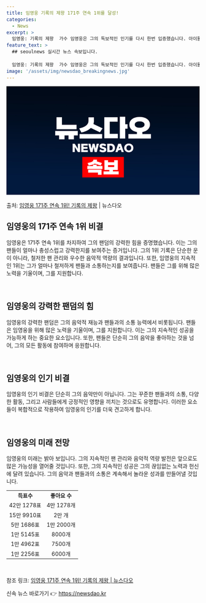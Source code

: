 ```yaml
---
title: 임영웅 기록의 제왕 171주 연속 1위를 달성!
categories:
  - News
excerpt: >
  임영웅: 기록의 제왕  가수 임영웅은 그의 독보적인 인기를 다시 한번 입증했습니다. 아이돌차트 평점랭킹에서 …
feature_text: >
  ## seoulnews 실시간 뉴스 속보입니다.

  임영웅: 기록의 제왕  가수 임영웅은 그의 독보적인 인기를 다시 한번 입증했습니다. 아이돌차트 평점랭킹에서 …
image: '/assets/img/newsdao_breakingnews.jpg'
---
```


![뉴스다오 속보](/assets/img/newsdao_breakingnews.jpg)

<p>출처: <a href="https://newsdao.kr/4649" rel="dofollow">임영웅 171주 연속 1위! 기록의 제왕</a> | 뉴스다오</p>

<h2 data-ke-size="size26">임영웅의 171주 연속 1위 비결</h2>
임영웅은 171주 연속 1위를 차지하여 그의 팬덤의 강력한 힘을 증명했습니다. 이는 그의 팬들이 얼마나 충성스럽고 강력한지를 보여주는 증거입니다. 그의 1위 기록은 단순한 운이 아니라, 철저한 팬 관리와 우수한 음악적 역량의 결과입니다. 또한, 임영웅의 지속적인 1위는 그가 얼마나 철저하게 팬들과 소통하는지를 보여줍니다. 팬들은 그를 위해 많은 노력을 기울이며, 그를 지원합니다.

<p data-ke-size="size16">&nbsp;</p>

<h2 data-ke-size="size26">임영웅의 강력한 팬덤의 힘</h2>
임영웅의 강력한 팬덤은 그의 음악적 재능과 팬들과의 소통 능력에서 비롯됩니다. 팬들은 임영웅을 위해 많은 노력을 기울이며, 그를 지원합니다. 이는 그의 지속적인 성공을 가능하게 하는 중요한 요소입니다. 또한, 팬들은 단순히 그의 음악을 좋아하는 것을 넘어, 그의 모든 활동에 참여하며 응원합니다.

<p data-ke-size="size16">&nbsp;</p>

<h2 data-ke-size="size26">임영웅의 인기 비결</h2>
임영웅의 인기 비결은 단순히 그의 음악만이 아닙니다. 그는 꾸준한 팬들과의 소통, 다양한 활동, 그리고 사람들에게 긍정적인 영향을 끼치는 것으로도 유명합니다. 이러한 요소들이 복합적으로 작용하여 임영웅의 인기를 더욱 견고하게 합니다.

<p data-ke-size="size16">&nbsp;</p>

<h2 data-ke-size="size26">임영웅의 미래 전망</h2>
임영웅의 미래는 밝아 보입니다. 그의 지속적인 팬 관리와 음악적 역량 발전은 앞으로도 많은 가능성을 열어줄 것입니다. 또한, 그의 지속적인 성공은 그의 끊임없는 노력과 헌신에 달려 있습니다. 그의 음악과 팬들과의 소통은 계속해서 놀라운 성과를 만들어낼 것입니다.

<table>
	<tbody>
		<tr>
			<td style="text-align: center; height: 17px;"><b>득표수</b></td>
			<td style="text-align: center; height: 17px;"><b>좋아요 수</b></td>
		</tr>
		<tr>
			<td style="text-align: center; height: 17px;">42만 1278표</td>
			<td style="text-align: center; height: 17px;">4만 1278개</td>
		</tr>
		<tr>
			<td style="text-align: center; height: 17px;">15만 9910표</td>
			<td style="text-align: center; height: 17px;">2만 개</td>
		</tr>
		<tr>
			<td style="text-align: center; height: 17px;">5만 1686표</td>
			<td style="text-align: center; height: 17px;">1만 2000개</td>
		</tr>
		<tr>
			<td style="text-align: center; height: 17px;">1만 5145표</td>
			<td style="text-align: center; height: 17px;">8000개</td>
		</tr>
		<tr>
			<td style="text-align: center; height: 17px;">1만 4962표</td>
			<td style="text-align: center; height: 17px;">7500개</td>
		</tr>
		<tr>
			<td style="text-align: center; height: 17px;">1만 2256표</td>
			<td style="text-align: center; height: 17px;">6000개</td>
		</tr>
	</tbody>
</table>

<p data-ke-size="size16">&nbsp;</p>

참조 링크: [임영웅 171주 연속 1위! 기록의 제왕 | 뉴스다오](https://newsdao.kr/4649) 

신속 뉴스 바로가기 👉 <a href="https://newsdao.kr" rel="dofollow">https://newsdao.kr</a>


